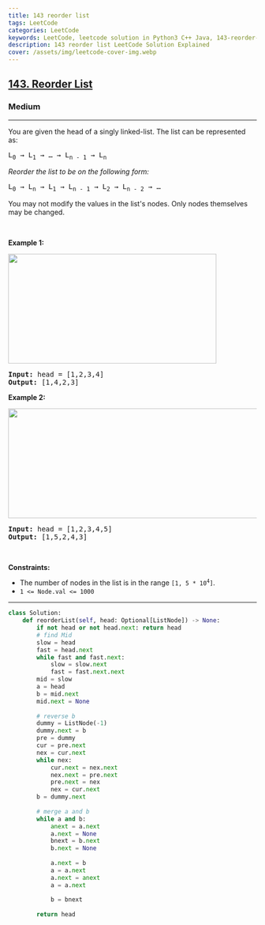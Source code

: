```yaml
---
title: 143 reorder list
tags: LeetCode
categories: LeetCode
keywords: LeetCode, leetcode solution in Python3 C++ Java, 143-reorder-list solution
description: 143 reorder list LeetCode Solution Explained
cover: /assets/img/leetcode-cover-img.webp
---
```



<h2><a href="https://leetcode.com/problems/reorder-list/">143. Reorder List</a></h2><h3>Medium</h3><hr><div><p>You are given the head of a singly linked-list. The list can be represented as:</p>

<pre>L<sub>0</sub> → L<sub>1</sub> → … → L<sub>n - 1</sub> → L<sub>n</sub>
</pre>

<p><em>Reorder the list to be on the following form:</em></p>

<pre>L<sub>0</sub> → L<sub>n</sub> → L<sub>1</sub> → L<sub>n - 1</sub> → L<sub>2</sub> → L<sub>n - 2</sub> → …
</pre>

<p>You may not modify the values in the list's nodes. Only nodes themselves may be changed.</p>

<p>&nbsp;</p>
<p><strong>Example 1:</strong></p>
<img alt="" src="https://assets.leetcode.com/uploads/2021/03/04/reorder1linked-list.jpg" style="width: 422px; height: 222px;">
<pre><strong>Input:</strong> head = [1,2,3,4]
<strong>Output:</strong> [1,4,2,3]
</pre>

<p><strong>Example 2:</strong></p>
<img alt="" src="https://assets.leetcode.com/uploads/2021/03/09/reorder2-linked-list.jpg" style="width: 542px; height: 222px;">
<pre><strong>Input:</strong> head = [1,2,3,4,5]
<strong>Output:</strong> [1,5,2,4,3]
</pre>

<p>&nbsp;</p>
<p><strong>Constraints:</strong></p>

<ul>
	<li>The number of nodes in the list is in the range <code>[1, 5 * 10<sup>4</sup>]</code>.</li>
	<li><code>1 &lt;= Node.val &lt;= 1000</code></li>
</ul>
</div>

---




```python
class Solution:
    def reorderList(self, head: Optional[ListNode]) -> None:
        if not head or not head.next: return head
        # find Mid
        slow = head
        fast = head.next
        while fast and fast.next:
            slow = slow.next
            fast = fast.next.next
        mid = slow
        a = head
        b = mid.next
        mid.next = None
        
        # reverse b
        dummy = ListNode(-1)
        dummy.next = b
        pre = dummy
        cur = pre.next
        nex = cur.next
        while nex:
            cur.next = nex.next
            nex.next = pre.next
            pre.next = nex
            nex = cur.next
        b = dummy.next
        
        # merge a and b
        while a and b:
            anext = a.next
            a.next = None
            bnext = b.next
            b.next = None
            
            a.next = b
            a = a.next
            a.next = anext
            a = a.next
            
            b = bnext
        
        return head
```

